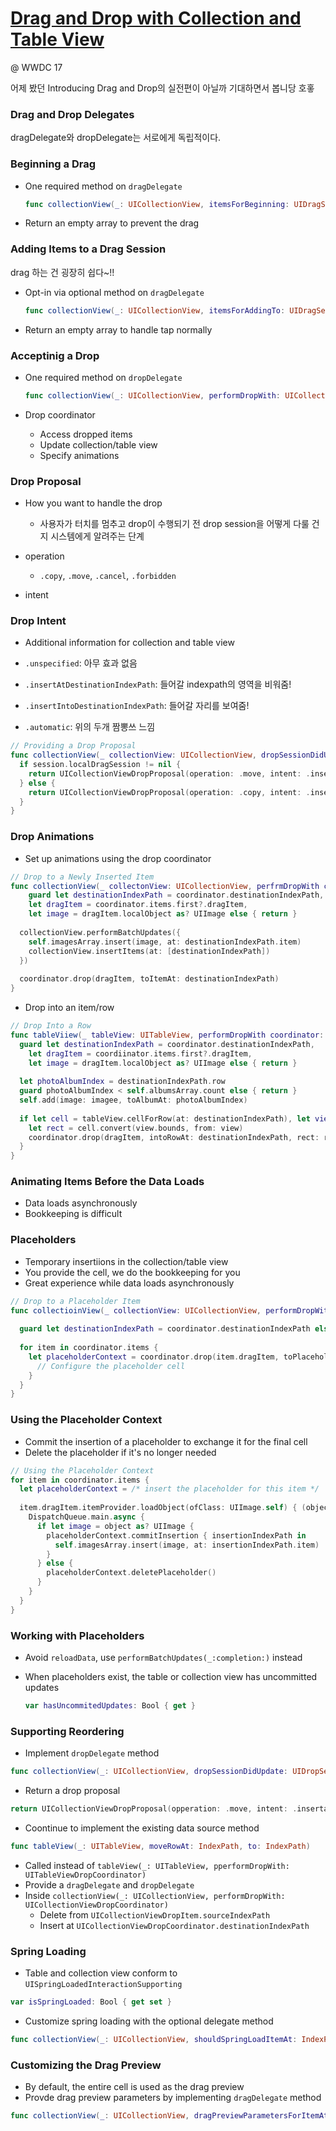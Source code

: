 # [Drag and Drop with Collection and Table View](https://developer.apple.com/videos/play/wwdc2017/223/)

@ WWDC 17

어제 봤던 Introducing Drag and Drop의 실전편이 아닐까 기대하면서 봅니당 호홓



### Drag and Drop Delegates

dragDelegate와 dropDelegate는 서로에게 독립적이다.



### Beginning a Drag

* One required method on `dragDelegate`

  ```swift
  func collectionView(_: UICollectionView, itemsForBeginning: UIDragSession, at: IndexPath) -> [UIDragItem]
  ```

* Return an empty array to prevent the drag



### Adding Items to a Drag Session

drag 하는 건 굉장히 쉽다~!!

* Opt-in via optional method on `dragDelegate`

  ```swift
  func collectionView(_: UICollectionView, itemsForAddingTo: UIDragSession, at: IndexPath, point: CGPoint) -> [UIDragItem]
  ```

* Return an empty array to handle tap normally



### Acceptinig a Drop

* One required method on `dropDelegate`

  ```swift
  func collectionView(_: UICollectionView, performDropWith: UICollectionViewDropCoordinate)
  ```

* Drop coordinator

  * Access dropped items
  * Update collection/table view
  * Specify animations



### Drop Proposal

* How you want to handle the drop
  * 사용자가 터치를 멈추고 drop이 수행되기 전 drop session을 어떻게 다룰 건지 시스템에게 알려주는 단계

* operation
  * `.copy`, `.move`, `.cancel`, `.forbidden`
* intent



### Drop Intent

* Additional information for collection and table view
* `.unspecified`: 아무 효과 없음
* `.insertAtDestinationIndexPath`: 들어갈 indexpath의 영역을 비워줌!
* `.insertIntoDestinationIndexPath`: 들어갈 자리를 보여줌!

* `.automatic`: 위의 두개 짬뽕쓰 느낌



```swift
// Providing a Drop Proposal
func collectionView(_ collectionView: UICollectionView, dropSessionDidUpdate session: UIDropSession, withDestinationIndexPath destinationIndexPath: IndexPath?) -> UICollectionViewDropProposal {
  if session.localDragSession != nil {
    return UICollectionViewDropProposal(operation: .move, intent: .insertAtDestinationIndexPath)
  } else {
    return UICollectionViewDropProposal(operation: .copy, intent: .insertAtDestinationIndexPath)
  }
}
```



### Drop Animations

* Set up animations using the drop coordinator

```swift
// Drop to a Newly Inserted Item
func collectionView(_ collectonView: UICollectionView, perfrmDropWith coordinator: UICollectionViewDropCoordiinator) {
	guard let destinationIndexPath = coordinator.destinationIndexPath,
  	let dragItem = coordinator.items.first?.dragItem,
  	let image = dragItem.localObject as? UIImage else { return }
  
  collectionView.performBatchUpdates({
    self.imagesArray.insert(image, at: destinationIndexPath.item)
    collectionView.insertItems(at: [destinationIndexPath])
  })
  
  coordinator.drop(dragItem, toItemAt: destinationIndexPath)
}
```

* Drop into an item/row

```swift
// Drop Into a Row
func tableViiew(_ tableView: UITableView, performDropWith coordinator: UITableViewDropCoordinator) {
  guard let destinationIndexPath = coordinator.destinationIndexPath,
  	let dragItem = coordiinator.items.first?.dragItem,
  	let image = dragItem.localObject as? UIImage else { return }
  
  let photoAlbumIndex = destinationIndexPath.row
  guard photoAlbumIndex < self.albumsArray.count else { return }
  self.add(image: imagee, toAlbumAt: photoAlbumIndex)
  
  if let cell = tableView.cellForRow(at: destinationIndexPath), let view = cell.imageView {
    let rect = cell.convert(view.bounds, from: view)
    coordinator.drop(dragItem, intoRowAt: destinationIndexPath, rect: rect)
  }
}
```



### Animating Items Before the Data Loads

* Data loads asynchronously
* Bookkeeping is difficult



### Placeholders

* Temporary insertiions in the collection/table view
* You provide the cell, we do the bookkeeping for you
* Great experience while data loads asynchronously

```swift
// Drop to a Placeholder Item
func collectioinView(_ collectionView: UICollectionView, performDropWith coordinator: UICollectionViewDropCoordinator) {
  
  guard let destinationIndexPath = coordinator.destinationIndexPath else { return }
  
  for item in coordinator.items {
    let placeholderContext = coordinator.drop(item.dragItem, toPlaceholderInsertedAt: destinationIndexPath, withReuseIdentifier: "PlaceholderCell") { cell in
      // Configure the placeholder cell
    }
  }
}
```



### Using the Placeholder Context

* Commit the insertion of a placeholder to exchange it for the final cell
* Delete the placeholder if it's no longer needed

```swift
// Using the Placeholder Context
for item in coordinator.items {
  let placeholderContext = /* insert the placeholder for this item */
  
  item.dragItem.itemProvider.loadObject(ofClass: UIImage.self) { (object, error) in
    DispatchQueue.main.async {
      if let image = object as? UIImage {
        placeholderContext.commitInsertion { insertionIndexPath in
          self.imagesArray.insert(image, at: insertionIndexPath.item)
        }
      } else {
        placeholderContext.deletePlaceholder()
      }
    }
  }
}
```



### Working with Placeholders

* Avoid `reloadData`, use `performBatchUpdates(_:completion:)` instead

* When placeholders exist, the table or collection view has uncommitted updates

  ```swift
  var hasUncommitedUpdates: Bool { get }
  ```

  

### Supporting Reordering

* Implement `dropDelegate` method

```swift
func collectionView(_: UICollectionView, dropSessionDidUpdate: UIDropSession, withDestinatioonIndexPath: IndexPath?) -> UIColectionViewDropProposal
```

* Return a drop proposal

```swift
return UICollectionViewDropProposal(opperation: .move, intent: .insertatDestinationIndexPath)
```

* Coontinue to implement the existing data source method

```swift
func tableView(_: UITableView, moveRowAt: IndexPath, to: IndexPath)
```

* Called instead of `tableView(_: UITableView, pperformDropWith: UITableViewDropCoordinator)`
* Provide a `dragDelegate` and `dropDelegate`
* Inside `collectionView(_: UICollectionView, performDropWith: UICollectionViewDropCoordinator)`
  * Delete from `UICollectionViewDropItem.sourceIndexPath`
  * Insert at `UICollectionViewDropCoordinator.destinationIndexPath`



### Spring Loading

* Table and collection view conform to `UISpringLoadedInteractionSupporting`

```swift
var isSpringLoaded: Bool { get set }
```

* Customize spring loading with the optional delegate method

```swift
func collectionView(_: UICollectionView, shouldSpringLoadItemAt: IndexPath, with: UISpriingLoadedInteractionConotext) -> Bool
```



### Customizing the Drag Preview

* By default, the entire cell is used as the drag preview
* Provde drag preview parameters by implementing `dragDelegate` method

```swift
func collectionView(_: UICollectionView, dragPreviewParametersForItemAt: IndexPath) -> UIDragPreviewParameters?
```

